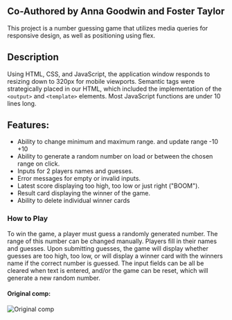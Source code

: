 ## Co-Authored by Anna Goodwin and Foster Taylor

This project is a number guessing game that utilizes media queries for responsive design, as well as positioning using flex.

## Description
Using HTML, CSS, and JavaScript, the application window responds to resizing down to 320px for mobile viewports. 
Semantic tags were strategically placed in our HTML, which included the implementation of the `<output>` and `<template>` 
elements. Most JavaScript functions are under 10 lines long.

## Features:
- Ability to change minimum and maximum range. and update range -10 +10
- Ability to generate a random number on load or between the chosen range on click.
- Inputs for 2 players names and guesses.
- Error messages for empty or invalid inputs.
- Latest score displaying too high, too low or just right ("BOOM").
- Result card displaying the winner of the game.
- Ability to delete individual winner cards


### How to Play

To win the game, a player must guess a randomly generated number.  The range of this number can be changed manually. Players fill in their names and guesses. Upon submitting guesses, the game will display whether guesses are too high, too low, or will display a winner card with the winners name if the correct number is guessed.  The input fields can be all be cleared when text is entered, and/or the game can be reset, which will generate a new random number.


#### Original comp:

![Original comp](http://frontend.turing.io/assets/images/projects/number-guesser/week2-numberguesser-01.jpg)
